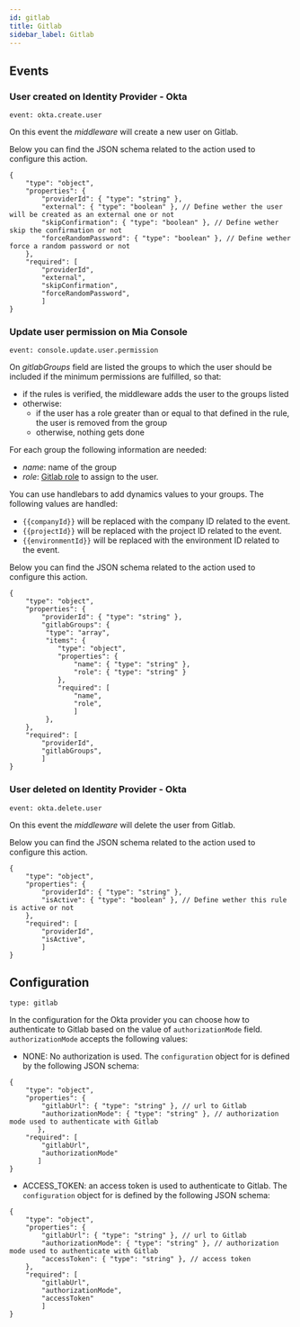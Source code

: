 ```yaml
---
id: gitlab
title: Gitlab
sidebar_label: Gitlab
---
```


<!--
WARNING: this file was automatically generated by Mia-Platform Doc Aggregator.
DO NOT MODIFY IT BY HAND.
Instead, modify the source file and run the aggregator to regenerate this file.
-->

## Events

### User created on Identity Provider - Okta
`event: okta.create.user`

On this event the *middleware* will create a new user on Gitlab.

Below you can find the JSON schema related to the action used to configure this action.
```jsonc
{
    "type": "object",
    "properties": {
        "providerId": { "type": "string" }, 
        "external": { "type": "boolean" }, // Define wether the user will be created as an external one or not
        "skipConfirmation": { "type": "boolean" }, // Define wether skip the confirmation or not
        "forceRandomPassword": { "type": "boolean" }, // Define wether force a random password or not
    },
    "required": [
        "providerId",
        "external",
        "skipConfirmation",
        "forceRandomPassword",
        ]
}

```
### Update user permission on Mia Console
`event: console.update.user.permission`

On *gitlabGroups* field are listed the groups to which the user should be included if the minimum permissions are fulfilled, so that:
- if the rules is verified, the middleware adds the user to the groups listed
- otherwise:
  - if the user has a role greater than or equal to that defined in the rule, the user is removed from the group
  - otherwise, nothing gets done

For each group the following information are needed:
- *name*: name of the group
- *role*: [Gitlab role](https://docs.gitlab.com/ee/api/members.html#roles) to assign to the user. 

You can use handlebars to add dynamics values to your groups. The following values are handled:
- `{{companyId}}` will be replaced with the company ID related to the event.
- `{{projectId}}` will be replaced with the project ID related to the event.
- `{{environmentId}}` will be replaced with the environment ID related to the event.

Below you can find the JSON schema related to the action used to configure this action.

```jsonc
{
    "type": "object",
    "properties": {
        "providerId": { "type": "string" }, 
        "gitlabGroups": {
         "type": "array",
         "items": {
            "type": "object",
            "properties": {
                "name": { "type": "string" }, 
                "role": { "type": "string" }
            },
            "required": [
                "name",
                "role",
                ]
         }, 
    },
    "required": [
        "providerId",
        "gitlabGroups",
        ]
}

```

### User deleted on Identity Provider - Okta
`event: okta.delete.user`

On this event the *middleware* will delete the user from Gitlab.

Below you can find the JSON schema related to the action used to configure this action.
```jsonc
{
    "type": "object",
    "properties": {
        "providerId": { "type": "string" }, 
        "isActive": { "type": "boolean" }, // Define wether this rule is active or not
    },
    "required": [
        "providerId",
        "isActive",
        ]
}

```

## Configuration
`type: gitlab`

In the configuration for the Okta provider you can choose how to authenticate to Gitlab based on the value of `authorizationMode` field.
`authorizationMode` accepts the following values:
- NONE: No authorization is used. The `configuration` object for is defined by the following JSON schema:

```jsonc
{
    "type": "object",
    "properties": {
        "gitlabUrl": { "type": "string" }, // url to Gitlab
        "authorizationMode": { "type": "string" }, // authorization mode used to authenticate with Gitlab
       },
    "required": [
        "gitlabUrl",
        "authorizationMode"
       ]
}

```
- ACCESS_TOKEN: an access token is used to authenticate to Gitlab. The `configuration` object for is defined by the following JSON schema:
```jsonc
{
    "type": "object",
    "properties": {
        "gitlabUrl": { "type": "string" }, // url to Gitlab
        "authorizationMode": { "type": "string" }, // authorization mode used to authenticate with Gitlab
        "accessToken": { "type": "string" }, // access token 
    },
    "required": [
        "gitlabUrl", 
        "authorizationMode", 
        "accessToken"
        ]
}

```
